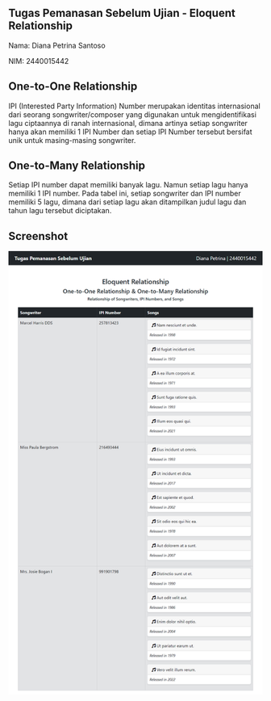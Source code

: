 <h2>Tugas Pemanasan Sebelum Ujian - Eloquent Relationship</h2>
<p>Nama: Diana Petrina Santoso</p>
<p>NIM: 2440015442</p>

## One-to-One Relationship
IPI (Interested Party Information) Number merupakan identitas internasional dari seorang songwriter/composer yang digunakan untuk mengidentifikasi lagu ciptaannya di ranah internasional, dimana artinya setiap songwriter hanya akan memiliki 1 IPI Number dan setiap IPI Number tersebut bersifat unik untuk masing-masing songwriter.

## One-to-Many Relationship
Setiap IPI number dapat memiliki banyak lagu. Namun setiap lagu hanya memiliki 1 IPI number. Pada tabel ini, setiap songwriter dan IPI number memiliki 5 lagu, dimana dari setiap lagu akan ditampilkan judul lagu dan tahun lagu tersebut diciptakan.

## Screenshot
<img src="table screenshot.png" alt="Screenshot">

